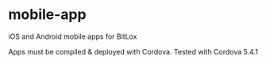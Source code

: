 # mobile-app
iOS and Android mobile apps for BitLox

Apps must be compiled & deployed with Cordova.
Tested with Cordova 5.4.1
